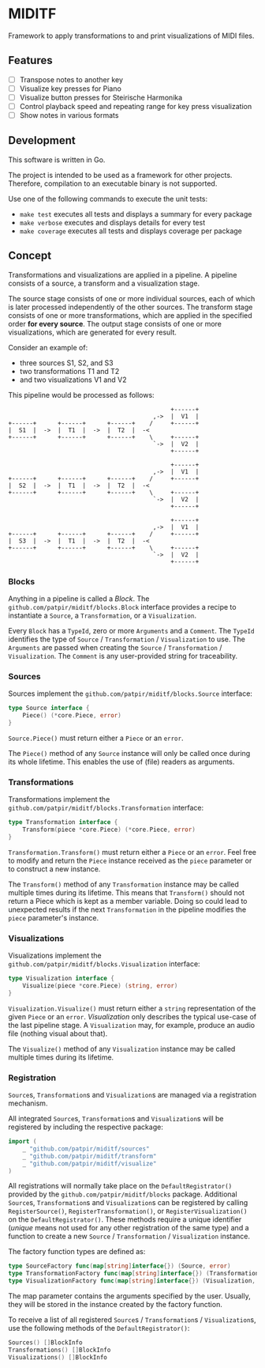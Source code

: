 # MIDITF

Framework to apply transformations to and print visualizations of MIDI files.

## Features

- [ ] Transpose notes to another key
- [ ] Visualize key presses for Piano
- [ ] Visualize button presses for Steirische Harmonika
- [ ] Control playback speed and repeating range for key press visualization
- [ ] Show notes in various formats

## Development

This software is written in Go.

The project is intended to be used as a framework for other projects.
Therefore, compilation to an executable binary is not supported.

Use one of the following commands to execute the unit tests:

 - `make test` executes all tests and displays a summary for every package
 - `make verbose` executes and displays details for every test
 - `make coverage` executes all tests and displays coverage per package


## Concept

Transformations and visualizations are applied in a pipeline.
A pipeline consists of a source, a transform and a visualization stage.

The source stage consists of one or more individual sources, each of which
is later processed independently of the other sources.
The transform stage consists of one or more transformations, which are applied
in the specified order **for every source**.
The output stage consists of one or more visualizations, which are generated
for every result.

Consider an example of:
 - three sources S1, S2, and S3
 - two transformations T1 and T2
 - and two visualizations V1 and V2

This pipeline would be processed as follows:

```
                                              +------+
                                         ,->  |  V1  |
+------+      +------+      +------+    /     +------+
|  S1  |  ->  |  T1  |  ->  |  T2  |  -<
+------+      +------+      +------+    \     +------+
                                         `->  |  V2  |
                                              +------+

                                              +------+
                                         ,->  |  V1  |
+------+      +------+      +------+    /     +------+
|  S2  |  ->  |  T1  |  ->  |  T2  |  -<
+------+      +------+      +------+    \     +------+
                                         `->  |  V2  |
                                              +------+

                                              +------+
                                         ,->  |  V1  |
+------+      +------+      +------+    /     +------+
|  S3  |  ->  |  T1  |  ->  |  T2  |  -<
+------+      +------+      +------+    \     +------+
                                         `->  |  V2  |
                                              +------+
```

### Blocks

Anything in a pipeline is called a *Block*.
The `github.com/patpir/miditf/blocks.Block` interface provides a recipe to
instantiate a `Source`, a `Transformation`, or a `Visualization`.

Every `Block` has a `TypeId`, zero or more `Arguments` and a `Comment`.
The `TypeId` identifies the type of `Source` / `Transformation` /
`Visualization` to use.
The `Arguments` are passed when creating the `Source` / `Transformation` /
`Visualization`.
The `Comment` is any user-provided string for traceability.


### Sources

Sources implement the `github.com/patpir/miditf/blocks.Source` interface:

```go
type Source interface {
	Piece() (*core.Piece, error)
}
```

`Source.Piece()` must return either a `Piece` or an `error`.

The `Piece()` method of any `Source` instance will only be called once during
its whole lifetime.
This enables the use of (file) readers as arguments.


### Transformations

Transformations implement the `github.com/patpir/miditf/blocks.Transformation`
interface:

```go
type Transformation interface {
	Transform(piece *core.Piece) (*core.Piece, error)
}
```

`Transformation.Transform()` must return either a `Piece` or an `error`.
Feel free to modify and return the `Piece` instance received as the `piece`
parameter or to construct a new instance.

The `Transform()` method of any `Transformation` instance may be called
multiple times during its lifetime.
This means that `Transform()` should not return a Piece which is kept as a
member variable. Doing so could lead to unexpected results if the next
`Transformation` in the pipeline modifies the `piece` parameter's instance.


### Visualizations

Visualizations implement the `github.com/patpir/miditf/blocks.Visualization`
interface:

```go
type Visualization interface {
	Visualize(piece *core.Piece) (string, error)
}
```

`Visualization.Visualize()` must return either a `string` representation of the
given `Piece` or an `error`.
*Visualization* only describes the typical use-case of the last pipeline stage.
A `Visualization` may, for example, produce an audio file (nothing visual
about that).

The `Visualize()` method of any `Visualization` instance may be called
multiple times during its lifetime.


### Registration

`Source`s, `Transformation`s and `Visualization`s are managed via a
registration mechanism.

All integrated `Source`s, `Transformation`s and `Visualization`s will be
registered by including the respective package:

```go
import (
	_ "github.com/patpir/miditf/sources"
	_ "github.com/patpir/miditf/transform"
	_ "github.com/patpir/miditf/visualize"
)
```

All registrations will normally take place on the `DefaultRegistrator()`
provided by the `github.com/patpir/miditf/blocks` package.
Additional `Source`s, `Transformation`s and `Visualization`s can be registered
by calling `RegisterSource()`, `RegisterTransformation()`, or
`RegisterVisualization()` on the `DefaultRegistrator()`.
These methods require a unique identifier (*unique* means not used for any
other registration of the same type) and a function to create a new `Source` /
`Transformation` / `Visualization` instance.

The factory function types are defined as:

```go
type SourceFactory func(map[string]interface{}) (Source, error)
type TransformationFactory func(map[string]interface{}) (Transformation, error)
type VisualizationFactory func(map[string]interface{}) (Visualization, error)
```

The map parameter contains the arguments specified by the user.
Usually, they will be stored in the instance created by the factory function.

To receive a list of all registered `Source`s / `Transformation`s /
`Visualization`s, use the following methods of the `DefaultRegistrator()`:

```go
Sources() []BlockInfo
Transformations() []BlockInfo
Visualizations() []BlockInfo
```

